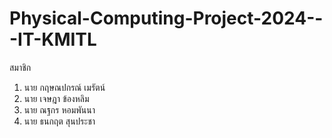 # Physical-Computing-Project-2024---IT-KMITL
สมาชิก
1. นาย กฤษณปกรณ์ เมรัตน์
2. นาย เจษฎา ข้องหลิม 
3. นาย ณฐกร หอมพันนา 
4. นาย ธนกฤต สุนประชา

